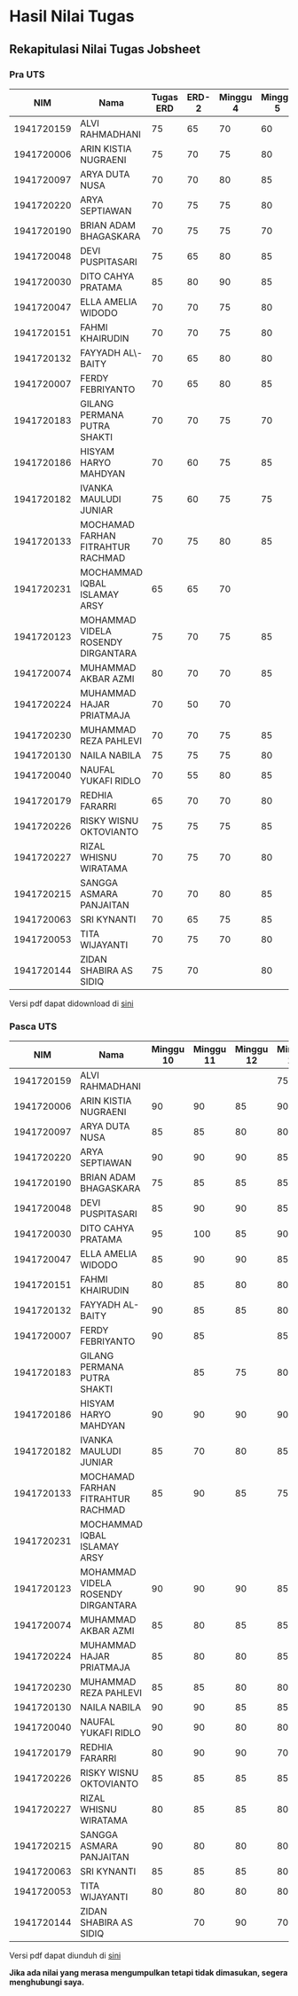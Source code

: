 # Hasil Nilai Tugas

## Rekapitulasi Nilai Tugas Jobsheet

### Pra UTS

| NIM        | Nama                               | Tugas ERD | ERD\-2 | Minggu 4 | Minggu 5 | Minggu 6 | Minggu 7 | Minggu 8 | UTS |
|------------|------------------------------------|-----------|--------|----------|----------|----------|----------|----------|-----|
| 1941720159 | ALVI RAHMADHANI                    | 75        | 65     | 70       | 60       | 70       | 65       | 75       | 70  | 
| 1941720006 | ARIN KISTIA NUGRAENI               | 75        | 70     | 75       | 80       | 75       | 75       | 80       | 70  |
| 1941720097 | ARYA DUTA NUSA                     | 70        | 70     | 80       | 85       | 85       | 70       | 75       | 60  |
| 1941720220 | ARYA SEPTIAWAN                     | 70        | 75     | 75       | 80       | 75       | 80       | 85       | 40  |
| 1941720190 | BRIAN ADAM BHAGASKARA              | 70        | 75     | 75       | 70       | 75       | 10       | 80       | 40  |
| 1941720048 | DEVI PUSPITASARI                   | 75        | 65     | 80       | 85       | 75       | 85       | 85       | 40  |
| 1941720030 | DITO CAHYA PRATAMA                 | 85        | 80     | 90       | 85       | 90       | 95       | 90       | 80  |
| 1941720047 | ELLA AMELIA WIDODO                 | 70        | 70     | 75       | 80       | 75       | 80       | 85       | 70  |
| 1941720151 | FAHMI KHAIRUDIN                    | 70        | 70     | 75       | 80       | 70       | 75       | 75       | 65  |
| 1941720132 | FAYYADH AL\\\-BAITY                | 70        | 65     | 80       | 80       | 75       | 80       | 85       | 50  |
| 1941720007 | FERDY FEBRIYANTO                   | 70        | 65     | 80       | 85       | 75       | 10       | 70       | 80  |
| 1941720183 | GILANG PERMANA PUTRA SHAKTI        | 70        | 70     | 75       | 70       | 75       | 75       | 75       | 40  |
| 1941720186 | HISYAM HARYO MAHDYAN               | 70        | 60     | 75       | 85       | 75       | 85       | 80       | 40  |
| 1941720182 | IVANKA MAULUDI JUNIAR              | 75        | 60     | 75       | 75       | 70       | 70       | 75       | 25  |
| 1941720133 | MOCHAMAD FARHAN FITRAHTUR RACHMAD  | 70        | 75     | 80       | 85       | 80       | 80       | 80       | 60  |
| 1941720231 | MOCHAMMAD IQBAL ISLAMAY ARSY       | 65        | 65     | 70       |          | 65       |          |          | 40  |
| 1941720123 | MOHAMMAD VIDELA ROSENDY DIRGANTARA | 75        | 70     | 75       | 85       | 70       | 80       | 75       | 40  |
| 1941720074 | MUHAMMAD AKBAR AZMI                | 80        | 70     | 70       | 85       | 70       | 80       | 70       | 30  |
| 1941720224 | MUHAMMAD HAJAR PRIATMAJA           | 70        | 50     | 70       |          | 75       |          | 75       | 10  |
| 1941720230 | MUHAMMAD REZA PAHLEVI              | 70        | 70     | 75       | 85       | 75       | 75       | 75       | 20  |
| 1941720130 | NAILA NABILA                       | 75        | 75     | 75       | 80       | 80       | 80       | 85       | 45  |
| 1941720040 | NAUFAL YUKAFI RIDLO                | 70        | 55     | 80       | 85       | 85       | 90       | 85       | 50  |
| 1941720179 | REDHIA FARARRI                     | 65        | 70     | 70       | 80       | 75       | 80       | 85       | 50  |
| 1941720226 | RISKY WISNU OKTOVIANTO             | 75        | 75     | 75       | 85       | 75       | 80       | 70       | 10  |
| 1941720227 | RIZAL WHISNU WIRATAMA              | 70        | 75     | 70       | 80       | 70       | 75       | 80       | 60  |
| 1941720215 | SANGGA ASMARA PANJAITAN            | 70        | 70     | 80       | 85       | 80       | 10       | 70       | 55  |
| 1941720063 | SRI KYNANTI                        | 70        | 65     | 75       | 85       | 70       | 80       | 80       | 50  |
| 1941720053 | TITA WIJAYANTI                     | 70        | 75     | 70       | 80       | 75       | 80       | 85       | 70  |
| 1941720144 | ZIDAN SHABIRA AS SIDIQ             | 75        | 70     |          | 80       | 70       | 80       | 85       | 50  |

Versi pdf dapat didownload di [sini](nilai-jobsheet-basis-data.pdf)

### Pasca UTS

| NIM        | Nama                               | Minggu 10 | Minggu 11 | Minggu 12 | Minggu 13 | KUIS |
|------------|------------------------------------|-----------|-----------|-----------|-----------|------|
| 1941720159 | ALVI RAHMADHANI                    |           |           |           | 75        | 80   |
| 1941720006 | ARIN KISTIA NUGRAENI               | 90        | 90        | 85        | 90        | 85   |
| 1941720097 | ARYA DUTA NUSA                     | 85        | 85        | 80        | 80        | 75   |
| 1941720220 | ARYA SEPTIAWAN                     | 90        | 90        | 90        | 85        | 85   |
| 1941720190 | BRIAN ADAM BHAGASKARA              | 75        | 85        | 85        | 85        | 80   |
| 1941720048 | DEVI PUSPITASARI                   | 85        | 90        | 90        | 85        |      |
| 1941720030 | DITO CAHYA PRATAMA                 | 95        | 100       | 85        | 90        | 85   |
| 1941720047 | ELLA AMELIA WIDODO                 | 85        | 90        | 90        | 85        | 80   |
| 1941720151 | FAHMI KHAIRUDIN                    | 80        | 85        | 80        | 80        | 80   |
| 1941720132 | FAYYADH AL\-BAITY                  | 90        | 85        | 85        | 80        | 85   |
| 1941720007 | FERDY FEBRIYANTO                   | 90        | 85        |           | 85        | 85   |
| 1941720183 | GILANG PERMANA PUTRA SHAKTI        |           | 85        | 75        | 80        |      |
| 1941720186 | HISYAM HARYO MAHDYAN               | 90        | 90        | 90        | 90        | 80   |
| 1941720182 | IVANKA MAULUDI JUNIAR              | 85        | 70        | 80        | 85        | 70   |
| 1941720133 | MOCHAMAD FARHAN FITRAHTUR RACHMAD  | 85        | 90        | 85        | 75        | 85   |
| 1941720231 | MOCHAMMAD IQBAL ISLAMAY ARSY       |           |           |           |           |      |
| 1941720123 | MOHAMMAD VIDELA ROSENDY DIRGANTARA | 90        | 90        | 90        | 85        | 85   |
| 1941720074 | MUHAMMAD AKBAR AZMI                | 85        | 80        | 85        | 85        | 80   |
| 1941720224 | MUHAMMAD HAJAR PRIATMAJA           | 85        | 80        | 80        | 85        | 80   |
| 1941720230 | MUHAMMAD REZA PAHLEVI              | 85        | 85        | 80        | 80        | 80   |
| 1941720130 | NAILA NABILA                       | 90        | 90        | 85        | 85        | 80   |
| 1941720040 | NAUFAL YUKAFI RIDLO                | 90        | 90        | 80        | 80        | 85   |
| 1941720179 | REDHIA FARARRI                     | 80        | 90        | 90        | 70        | 80   |
| 1941720226 | RISKY WISNU OKTOVIANTO             | 85        | 85        | 85        | 85        | 80   |
| 1941720227 | RIZAL WHISNU WIRATAMA              | 80        | 85        | 85        | 80        | 80   |
| 1941720215 | SANGGA ASMARA PANJAITAN            | 90        | 80        | 80        | 80        | 80   |
| 1941720063 | SRI KYNANTI                        | 85        | 85        | 85        | 80        | 80   |
| 1941720053 | TITA WIJAYANTI                     | 80        | 80        | 80        | 80        | 75   |
| 1941720144 | ZIDAN SHABIRA AS SIDIQ             |           | 70        | 90        | 70        | 70   |

Versi pdf dapat diunduh di [sini](Nilai-Pasca-UTS-TI-1G-2020.pdf)

**Jika ada nilai yang merasa mengumpulkan tetapi tidak dimasukan, segera menghubungi saya.**